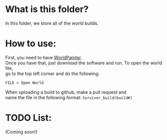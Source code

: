 # What is this folder?
In this folder, we store all of the world builds.
# How to use:
First, you need to have [WorldPainter](https://www.worldpainter.net/).<br>
Once you have that, just download the software and run.  To open the world file,<br> go to the top left corner and do the following:

`FILE > Open World`<br>

When uploading a build to github, make a pull request and<br> name the file in the following format:
`Survivor_build(build#)`


<!--
HOW TO MARK TODOS:
- [x] This task is done #prio1
- [ ] This task hasn't been completed 

HOW TO UPDATE MAP PROGRESS:
1. Get the amount of subtasks
2. Get the amount of subtasks completed
3. Divide the amount of subtasks completed by the total amount of subtasks
4. Muliply your answer by 100
5. Update percentage accordingly in the README located in root directory (Example: ![Map progress: 50%](https://progress-bar.dev/50?title=Map))
-->
# TODO List:
(Coming soon!)
